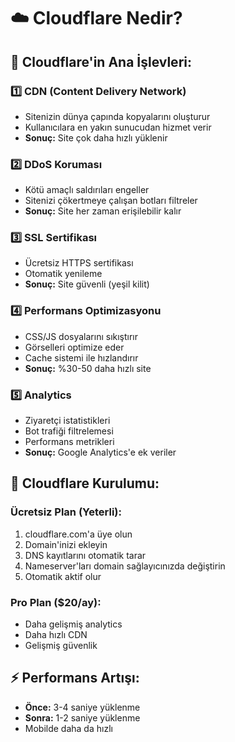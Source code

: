 # ☁️ Cloudflare Nedir?

## 🎯 Cloudflare'in Ana İşlevleri:

### 1️⃣ **CDN (Content Delivery Network)**
- Sitenizin dünya çapında kopyalarını oluşturur
- Kullanıcılara en yakın sunucudan hizmet verir
- **Sonuç:** Site çok daha hızlı yüklenir

### 2️⃣ **DDoS Koruması**
- Kötü amaçlı saldırıları engeller
- Sitenizi çökertmeye çalışan botları filtreler
- **Sonuç:** Site her zaman erişilebilir kalır

### 3️⃣ **SSL Sertifikası**
- Ücretsiz HTTPS sertifikası
- Otomatik yenileme
- **Sonuç:** Site güvenli (yeşil kilit)

### 4️⃣ **Performans Optimizasyonu**
- CSS/JS dosyalarını sıkıştırır
- Görselleri optimize eder
- Cache sistemi ile hızlandırır
- **Sonuç:** %30-50 daha hızlı site

### 5️⃣ **Analytics**
- Ziyaretçi istatistikleri
- Bot trafiği filtrelemesi
- Performans metrikleri
- **Sonuç:** Google Analytics'e ek veriler

## 🚀 Cloudflare Kurulumu:

### Ücretsiz Plan (Yeterli):
1. cloudflare.com'a üye olun
2. Domain'inizi ekleyin
3. DNS kayıtlarını otomatik tarar
4. Nameserver'ları domain sağlayıcınızda değiştirin
5. Otomatik aktif olur

### Pro Plan ($20/ay):
- Daha gelişmiş analytics
- Daha hızlı CDN
- Gelişmiş güvenlik

## ⚡ Performans Artışı:
- **Önce:** 3-4 saniye yüklenme
- **Sonra:** 1-2 saniye yüklenme
- Mobilde daha da hızlı